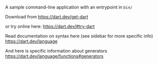 A sample command-line application with an entrypoint in `bin/`

Download from https://dart.dev/get-dart

or try online here: https://dart.dev/#try-dart

Read documentation on syntax here (see sidebar for more specific info)
https://dart.dev/language

And here is specific information about generators
https://dart.dev/language/functions#generators
